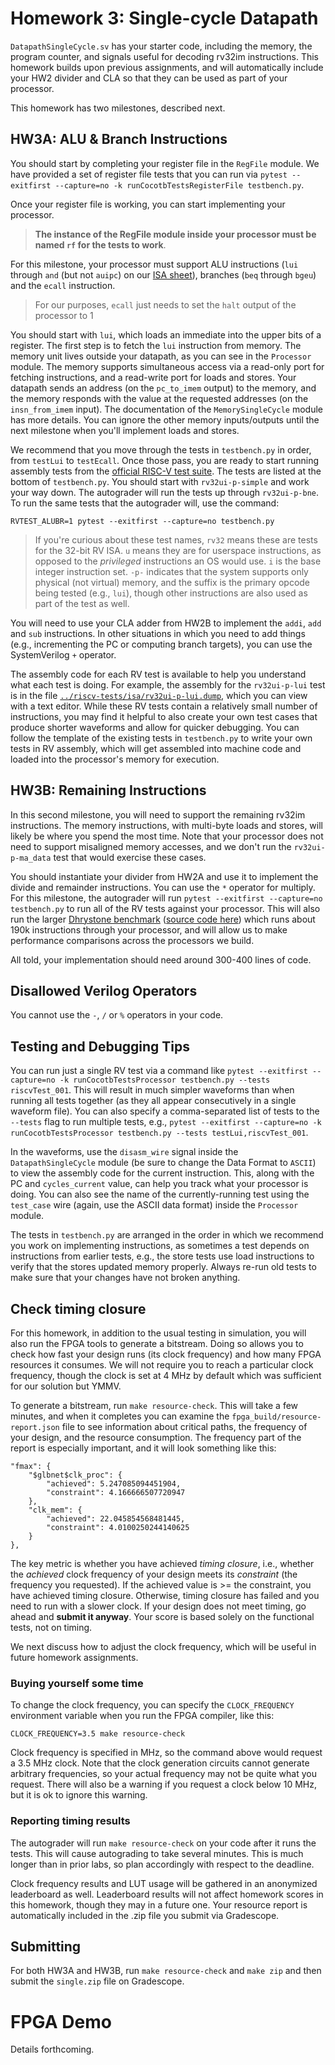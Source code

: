 # Homework 3: Single-cycle Datapath

`DatapathSingleCycle.sv` has your starter code, including the memory, the program counter, and signals useful for decoding rv32im instructions. This homework builds upon previous assignments, and will automatically include your HW2 divider and CLA so that they can be used as part of your processor.

This homework has two milestones, described next.

## HW3A: ALU & Branch Instructions

You should start by completing your register file in the `RegFile` module. We have provided a set of register file tests that you can run via `pytest --exitfirst --capture=no -k runCocotbTestsRegisterFile testbench.py`.

Once your register file is working, you can start implementing your processor. 

> **The instance of the RegFile module inside your processor must be named `rf` for the tests to work**.

For this milestone, your processor must support ALU instructions (`lui` through `and` (but not `auipc`) on our [ISA sheet](../riscv%20isa%20reference%20sheet.pdf)), branches (`beq` through `bgeu`) and the `ecall` instruction.

> For our purposes, `ecall` just needs to set the `halt` output of the processor to 1

You should start with `lui`, which loads an immediate into the upper bits of a register. The first step is to fetch the `lui` instruction from memory. The memory unit lives outside your datapath, as you can see in the `Processor` module. The memory supports simultaneous access via a read-only port for fetching instructions, and a read-write port for loads and stores. Your datapath sends an address (on the `pc_to_imem` output) to the memory, and the memory responds with the value at the requested addresses (on the `insn_from_imem` input). The documentation of the `MemorySingleCycle` module has more details. You can ignore the other memory inputs/outputs until the next milestone when you'll implement loads and stores.

We recommend that you move through the tests in `testbench.py` in order, from `testLui` to `testEcall`. Once those pass, you are ready to start running assembly tests from the [official RISC-V test suite](https://github.com/riscv-software-src/riscv-tests). The tests are listed at the bottom of `testbench.py`. You should start with `rv32ui-p-simple` and work your way down. The autograder will run the tests up through `rv32ui-p-bne`. To run the same tests that the autograder will, use the command:

```
RVTEST_ALUBR=1 pytest --exitfirst --capture=no testbench.py
```

> If you're curious about these test names, `rv32` means these are tests for the 32-bit RV ISA. `u` means they are for userspace instructions, as opposed to the *privileged* instructions an OS would use. `i` is the base integer instruction set. `-p-` indicates that the system supports only physical (not virtual) memory, and the suffix is the primary opcode being tested (e.g., `lui`), though other instructions are also used as part of the test as well.

You will need to use your CLA adder from HW2B to implement the `addi`, `add` and `sub` instructions. In other situations in which you need to add things (e.g., incrementing the PC or computing branch targets), you can use the SystemVerilog `+` operator.

The assembly code for each RV test is available to help you understand what each test is doing. For example, the assembly for the `rv32ui-p-lui` test is in the file [`../riscv-tests/isa/rv32ui-p-lui.dump`](../riscv-tests/isa/rv32ui-p-lui.dump), which you can view with a text editor. While these RV tests contain a relatively small number of instructions, you may find it helpful to also create your own test cases that produce shorter waveforms and allow for quicker debugging. You can follow the template of the existing tests in `testbench.py` to write your own tests in RV assembly, which will get assembled into machine code and loaded into the processor's memory for execution.


## HW3B: Remaining Instructions

In this second milestone, you will need to support the remaining rv32im instructions. The memory instructions, with multi-byte loads and stores, will likely be where you spend the most time. Note that your processor does not need to support misaligned memory accesses, and we don't run the `rv32ui-p-ma_data` test that would exercise these cases.

You should instantiate your divider from HW2A and use it to implement the divide and remainder instructions. You can use the `*` operator for multiply. For this milestone, the autograder will run `pytest --exitfirst --capture=no testbench.py` to run all of the RV tests against your processor. This will also run the larger [Dhrystone benchmark](https://en.wikipedia.org/wiki/Dhrystone) ([source code here](https://github.com/cis5710/riscv-tests/tree/master/benchmarks/dhrystone)) which runs about 190k instructions through your processor, and will allow us to make performance comparisons across the processors we build.

All told, your implementation should need around 300-400 lines of code.

## Disallowed Verilog Operators

You cannot use the `-`, `/` or `%` operators in your code.

## Testing and Debugging Tips

You can run just a single RV test via a command like `pytest --exitfirst --capture=no -k runCocotbTestsProcessor testbench.py --tests riscvTest_001`. This will result in much simpler waveforms than when running all tests together (as they all appear consecutively in a single waveform file). You can also specify a comma-separated list of tests to the `--tests` flag to run multiple tests, e.g., `pytest --exitfirst --capture=no -k runCocotbTestsProcessor testbench.py --tests testLui,riscvTest_001`.

In the waveforms, use the `disasm_wire` signal inside the `DatapathSingleCycle` module (be sure to change the Data Format to `ASCII`) to view the assembly code for the current instruction. This, along with the PC and `cycles_current` value, can help you track what your processor is doing. You can also see the name of the currently-running test using the `test_case` wire (again, use the ASCII data format) inside the `Processor` module.

The tests in `testbench.py` are arranged in the order in which we recommend you work on implementing instructions, as sometimes a test depends on instructions from earlier tests, e.g., the store tests use load instructions to verify that the stores updated memory properly. Always re-run old tests to make sure that your changes have not broken anything.


## Check timing closure

For this homework, in addition to the usual testing in simulation, you will also run the FPGA tools to generate a bitstream. Doing so allows you to check how fast your design runs (its clock frequency) and how many FPGA resources it consumes. We will not require you to reach a particular clock frequency, though the clock is set at 4 MHz by default which was sufficient for our solution but YMMV.

To generate a bitstream, run `make resource-check`. This will take a few minutes, and when it completes you can examine the `fpga_build/resource-report.json` file to see information about critical paths, the frequency of your design, and the resource consumption. The frequency part of the report is especially important, and it will look something like this:

```
"fmax": {
    "$glbnet$clk_proc": {
        "achieved": 5.247085094451904,
        "constraint": 4.166666507720947
    },
    "clk_mem": {
        "achieved": 22.045854568481445,
        "constraint": 4.0100250244140625
    }
},
```

The key metric is whether you have achieved *timing closure*, i.e., whether the *achieved* clock frequency of your design meets its *constraint* (the frequency you requested). If the achieved value is >= the constraint, you have achieved timing closure. Otherwise, timing closure has failed and you need to run with a slower clock. If your design does not meet timing, go ahead and **submit it anyway**. Your score is based solely on the functional tests, not on timing. 

We next discuss how to adjust the clock frequency, which will be useful in future homework assignments.

### Buying yourself some time

To change the clock frequency, you can specify the `CLOCK_FREQUENCY` environment variable when you run the FPGA compiler, like this:

```
CLOCK_FREQUENCY=3.5 make resource-check
```

Clock frequency is specified in MHz, so the command above would request a 3.5 MHz clock. Note that the clock generation circuits cannot generate arbitrary frequencies, so your actual frequency may not be quite what you request. There will also be a warning if you request a clock below 10 MHz, but it is ok to ignore this warning.

### Reporting timing results

The autograder will run `make resource-check` on your code after it runs the tests. This will cause autograding to take several minutes. This is much longer than in prior labs, so plan accordingly with respect to the deadline.

Clock frequency results and LUT usage will be gathered in an anonymized leaderboard as well. Leaderboard results will not affect homework scores in this homework, though they may in a future one. Your resource report is automatically included in the .zip file you submit via Gradescope.

## Submitting

For both HW3A and HW3B, run `make resource-check` and `make zip` and then submit the `single.zip` file on Gradescope.

# FPGA Demo

Details forthcoming.
